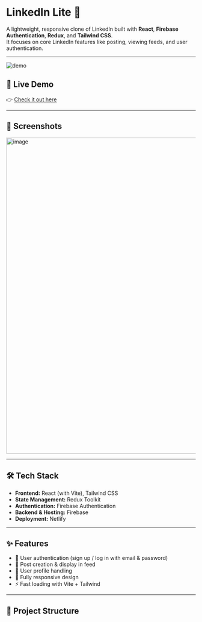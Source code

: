 # LinkedIn Lite 🚀

A lightweight, responsive clone of LinkedIn built with **React**, **Firebase Authentication**, **Redux**, and **Tailwind CSS**.  
It focuses on core LinkedIn features like posting, viewing feeds, and user authentication.

---

![demo](https://miro.medium.com/v2/resize:fit:1100/format:webp/1*0N8CVKix7OGfBDsgh9DzrQ.gif)


## 🔗 Live Demo
👉 [Check it out here](https://mylinked.netlify.app/)

---

## 📸 Screenshots
<img width="1886" height="839" alt="image" src="https://github.com/user-attachments/assets/5eb4ccec-ac3b-412c-afed-3750318d0100" />


---

## 🛠️ Tech Stack

- **Frontend:** React (with Vite), Tailwind CSS
- **State Management:** Redux Toolkit
- **Authentication:** Firebase Authentication
- **Backend & Hosting:** Firebase
- **Deployment:** Netlify

---

## ✨ Features

- 🔑 User authentication (sign up / log in with email & password)
- 📰 Post creation & display in feed
- 👤 User profile handling
- 📱 Fully responsive design
- ⚡ Fast loading with Vite + Tailwind

---

## 📂 Project Structure


